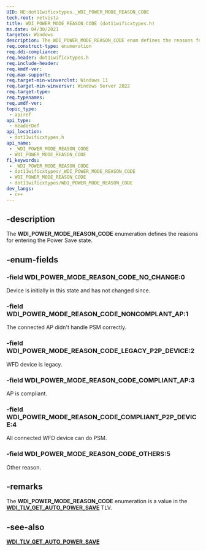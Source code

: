 ```yaml
---
UID: NE:dot11wificxtypes._WDI_POWER_MODE_REASON_CODE
tech.root: netvista
title: WDI_POWER_MODE_REASON_CODE (dot11wificxtypes.h)
ms.date: 04/30/2021
targetos: Windows
description: The WDI_POWER_MODE_REASON_CODE enum defines the reasons for entering the Power Save state.
req.construct-type: enumeration
req.ddi-compliance: 
req.header: dot11wificxtypes.h
req.include-header: 
req.kmdf-ver: 
req.max-support: 
req.target-min-winverclnt: Windows 11 
req.target-min-winversvr: Windows Server 2022
req.target-type: 
req.typenames: 
req.umdf-ver: 
topic_type:
 - apiref
api_type:
 - HeaderDef
api_location:
 - dot11wificxtypes.h
api_name:
 - _WDI_POWER_MODE_REASON_CODE
 - WDI_POWER_MODE_REASON_CODE
f1_keywords:
 - _WDI_POWER_MODE_REASON_CODE
 - dot11wificxtypes/_WDI_POWER_MODE_REASON_CODE
 - WDI_POWER_MODE_REASON_CODE
 - dot11wificxtypes/WDI_POWER_MODE_REASON_CODE
dev_langs:
 - c++
---
```


## -description

The **WDI_POWER_MODE_REASON_CODE** enumeration defines the reasons for entering the Power Save state.

## -enum-fields

### -field WDI_POWER_MODE_REASON_CODE_NO_CHANGE:0

Device is initially in this state and has not changed since.

### -field WDI_POWER_MODE_REASON_CODE_NONCOMPLANT_AP:1

The connected AP didn't handle PSM correctly.

### -field WDI_POWER_MODE_REASON_CODE_LEGACY_P2P_DEVICE:2

WFD device is legacy.

### -field WDI_POWER_MODE_REASON_CODE_COMPLIANT_AP:3

AP is compliant.

### -field WDI_POWER_MODE_REASON_CODE_COMPLIANT_P2P_DEVICE:4

All connected WFD device can do PSM.

### -field WDI_POWER_MODE_REASON_CODE_OTHERS:5

Other reason.

## -remarks

The **WDI_POWER_MODE_REASON_CODE** enumeration is a value in the [**WDI_TLV_GET_AUTO_POWER_SAVE**](/windows-hardware/drivers/netcx/wdi-tlv-get-auto-power-save) TLV.

## -see-also

[**WDI_TLV_GET_AUTO_POWER_SAVE**](/windows-hardware/drivers/netcx/wdi-tlv-get-auto-power-save)